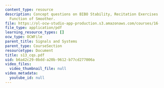 ```yaml
---
content_type: resource
description: Concept questions on BIBO Stability, Recitation Exercises & Transfer
  Function of Smoother.
file: https://ol-ocw-studio-app-production.s3.amazonaws.com/courses/16-01-unified-engineering-i-ii-iii-iv-fall-2005-spring-2006/b6a42c290bdda20b9612b77cd277006a_s13_cqs.pdf
file_type: application/pdf
learning_resource_types: []
ocw_type: OCWFile
parent_title: Signals and Systems
parent_type: CourseSection
resourcetype: Document
title: s13_cqs.pdf
uid: b6a42c29-0bdd-a20b-9612-b77cd277006a
video_files:
  video_thumbnail_file: null
video_metadata:
  youtube_id: null
---
```

